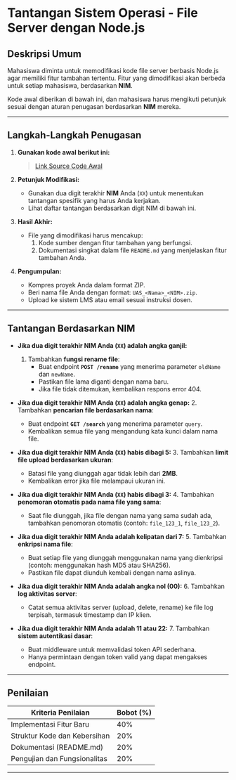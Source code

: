 # **Tantangan Sistem Operasi - File Server dengan Node.js**

## **Deskripsi Umum**
Mahasiswa diminta untuk memodifikasi kode file server berbasis Node.js agar memiliki fitur tambahan tertentu. Fitur yang dimodifikasi akan berbeda untuk setiap mahasiswa, berdasarkan **NIM**.

Kode awal diberikan di bawah ini, dan mahasiswa harus mengikuti petunjuk sesuai dengan aturan penugasan berdasarkan **NIM** mereka.

---

## **Langkah-Langkah Penugasan**

1. **Gunakan kode awal berikut ini:**
   > [Link Source Code Awal]([#tempelkan-source-code-atau-tambahkan-di-repositori](https://github.com/Muhammad-Ikhwan-Fathulloh/VaultSync))

2. **Petunjuk Modifikasi:**
   - Gunakan dua digit terakhir **NIM** Anda (`XX`) untuk menentukan tantangan spesifik yang harus Anda kerjakan.
   - Lihat daftar tantangan berdasarkan digit NIM di bawah ini.

3. **Hasil Akhir:**
   - File yang dimodifikasi harus mencakup:
     1. Kode sumber dengan fitur tambahan yang berfungsi.
     2. Dokumentasi singkat dalam file `README.md` yang menjelaskan fitur tambahan Anda.

4. **Pengumpulan:**
   - Kompres proyek Anda dalam format ZIP.
   - Beri nama file Anda dengan format: `UAS_<Nama>_<NIM>.zip`.
   - Upload ke sistem LMS atau email sesuai instruksi dosen.

---

## **Tantangan Berdasarkan NIM**

- **Jika dua digit terakhir NIM Anda (`XX`) adalah angka ganjil:**
  1. Tambahkan **fungsi rename file**:
     - Buat endpoint **`POST /rename`** yang menerima parameter `oldName` dan `newName`.
     - Pastikan file lama diganti dengan nama baru.
     - Jika file tidak ditemukan, kembalikan respons error 404.

- **Jika dua digit terakhir NIM Anda (`XX`) adalah angka genap:**
  2. Tambahkan **pencarian file berdasarkan nama**:
     - Buat endpoint **`GET /search`** yang menerima parameter `query`.
     - Kembalikan semua file yang mengandung kata kunci dalam nama file.

- **Jika dua digit terakhir NIM Anda (`XX`) habis dibagi 5:**
  3. Tambahkan **limit file upload berdasarkan ukuran**:
     - Batasi file yang diunggah agar tidak lebih dari **2MB**.
     - Kembalikan error jika file melampaui ukuran ini.

- **Jika dua digit terakhir NIM Anda (`XX`) habis dibagi 3:**
  4. Tambahkan **penomoran otomatis pada nama file yang sama**:
     - Saat file diunggah, jika file dengan nama yang sama sudah ada, tambahkan penomoran otomatis (contoh: `file_123_1`, `file_123_2`).

- **Jika dua digit terakhir NIM Anda adalah kelipatan dari 7:**
  5. Tambahkan **enkripsi nama file**:
     - Buat setiap file yang diunggah menggunakan nama yang dienkripsi (contoh: menggunakan hash MD5 atau SHA256).
     - Pastikan file dapat diunduh kembali dengan nama aslinya.

- **Jika dua digit terakhir NIM Anda adalah angka nol (00):**
  6. Tambahkan **log aktivitas server**:
     - Catat semua aktivitas server (upload, delete, rename) ke file log terpisah, termasuk timestamp dan IP klien.

- **Jika dua digit terakhir NIM Anda adalah 11 atau 22:**
  7. Tambahkan **sistem autentikasi dasar**:
     - Buat middleware untuk memvalidasi token API sederhana.
     - Hanya permintaan dengan token valid yang dapat mengakses endpoint.

---

## **Penilaian**

| Kriteria Penilaian                 | Bobot (%) |
|------------------------------------|-----------|
| Implementasi Fitur Baru            | 40%       |
| Struktur Kode dan Kebersihan       | 20%       |
| Dokumentasi (README.md)            | 20%       |
| Pengujian dan Fungsionalitas       | 20%       |

---
